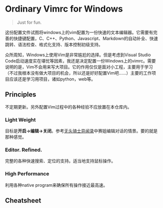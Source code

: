 # Ordinary Vimrc for Windows

> Just for fun.

这份配置文件试图将windows上的vim配置为一份快速的文本编辑器。它需要有完善的快捷键配置，C、C++、Python、Javascript、Markdown的自动补全、快速跳转、语法检查、格式化支持、版本控制初级支持。

众所周知，Windows上使用Vim是非常尴尬的选择。但是考虑到Visual Studio Code启动速度实在堪忧等因素，我还是决定配置一份Windows上的vimrc。需要说明的是，Vim不会用来写大项目。它的作用仅仅是面对小工程，主要用于学习（不过我根本没有做大项目的机会，所以还是好好配置Vim吧......）主要的工作项目应该还是学习用项目，诸如python，web等。

## Principles

不定期更新。另外配置Vim过程中的各种经验不应放置在本仓库内。

### Light Weight

目标是**开启->编辑->关闭**。参考[无头骑士异闻录](https://www.bilibili.com/bangumi/media/md1656/?from=search&seid=1843232236060658596)中赛姐编辑对话的情景。要的就是那种感觉。

### Editor. Refined.

完整的各种快速搜索、定位的支持。适当地支持鼠标操作。

### High Performance

利用各种native program来确保所有操作接近最高速。

## Cheatsheet

